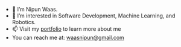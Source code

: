 - 👋 I’m Nipun Waas.
- 👀 I’m interested in Software Development, Machine Learning, and Robotics.
- 📫 Visit my <a href="https://waasnipun.github.io/">portfolio</a> to learn more about me
- You can reach me at: waasnipun@gmail.com


<!-- ![Profile Views](https://komarev.com/ghpvc/?username=waasnipun&color=brightgreen) -->

<!-- <div align="center" width="50">
  <a href="https://github.com/waasnipun">
    <img alt="Profile" align="center" src="https://github-readme-stats.vercel.app/api?username=waasnipun&count_private=true&show_icons=true&custom_title=My%20Github%20Statistics&include_all_commits=true" />
  </a>
  <br></br>
  <p><img align="center" src="https://github-readme-streak-stats.herokuapp.com/?user=waasnipun" alt="waasnipun"/></p> 

  [![Top Langs](https://github-readme-stats.vercel.app/api/top-langs/?username=waasnipun&layout=compact)](https://github.com/waasnipun)

</div>
 -->
<!-- ## Technologies & Tools

![](https://img.shields.io/badge/Code-Python-informational?style=flat&logo=python&logoColor=white&color=2bbc8a)
![](https://img.shields.io/badge/Code-Java-informational?style=flat&logo=java&logoColor=white&color=2bbc8a)
![](https://img.shields.io/badge/Code-Cpp-informational?style=flat&logo=c&logoColor=white&color=2bbc8a)
![](https://img.shields.io/badge/Framework-Flutter-informational?style=flat&logo=flutter&logoColor=white&color=2bbc8a)
![](https://img.shields.io/badge/Framework-Firebase-informational?style=flat&logo=firebase&logoColor=white&color=2bbc8a)
![](https://img.shields.io/badge/Cloud-AWS-informational?style=flat&logo=amazon-aws&logoColor=white&color=2bbc8a)
![](https://img.shields.io/badge/DevOps-Docker-informational?style=flat&logo=docker&logoColor=white&color=2bbc8a)
![](https://img.shields.io/badge/Version-GitHub-informational?style=flat&logo=github&logoColor=white&color=2bbc8a)
![](https://img.shields.io/badge/Editor-VSCode-informational?style=flat&logo=visual-studio-code&logoColor=white&color=2bbc8a)
![](https://img.shields.io/badge/Editor-Vim-informational?style=flat&logo=vim&logoColor=white&color=2bbc8a)

[twitter]: https://twitter.com/nipun_waas
[linkedin]: https://linkedin.com/in/nipun-waas -->
